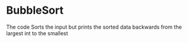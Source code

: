 # BubbleSort

The code Sorts the input but prints the sorted data backwards from the largest 
int to the smallest
